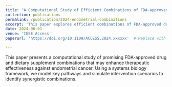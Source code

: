 ```yaml
---
title: "A Computational Study of Efficient Combinations of FDA-approved drugs and dietary supplements in Endometrial Cancer"
collection: publications
permalink: /publication/2024-endometrial-combinations
excerpt: 'This paper explores efficient combinations of FDA-approved drugs and dietary supplements in endometrial cancer through computational modeling.'
date: 2024-06-01
venue: 'IEEE Access'
paperurl: 'https://doi.org/10.1109/ACCESS.2024.xxxxxx'  # Replace with actual DOI link if available

---
```

This paper presents a computational study of promising FDA-approved drug and dietary supplement combinations that may enhance therapeutic effectiveness against endometrial cancer. Using a systems biology framework, we model key pathways and simulate intervention scenarios to identify synergistic combinations.

